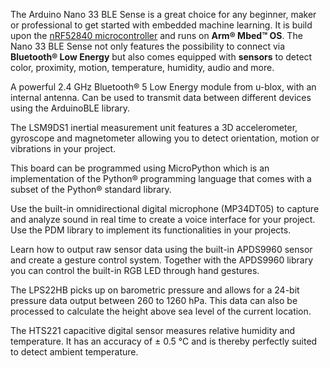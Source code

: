 <FeatureDescription>

The Arduino Nano 33 BLE Sense is a great choice for any beginner, maker or professional to get started with embedded machine learning. It is build upon the [nRF52840 microcontroller](https://content.arduino.cc/assets/Nano*BLE*MCU-nRF52840*PS*v1.1.pdf) and runs on **Arm® Mbed™ OS**. The Nano 33 BLE Sense not only features the possibility to connect via **Bluetooth® Low Energy** but also comes equipped with **sensors** to detect color, proximity, motion, temperature, humidity, audio and more.

</FeatureDescription>


<FeatureList>

<Feature title="Bluetooth®" image="bluetooth">

  A powerful 2.4 GHz Bluetooth® 5 Low Energy module from u-blox, with an internal antenna. Can be used to transmit data between different devices
  using the ArduinoBLE library.
<FeatureWrapper>
  <FeatureLink variant="primary" title="Documentation" url="/tutorials/nano-33-ble-sense/ble-device-to-device"/>
  <FeatureLink variant="secondary" title="Library" url="https://www.arduino.cc/reference/en/libraries/arduinoble/"/>
</FeatureWrapper>
</Feature>

<Feature title="IMU for Motion Detection" image="imu">

  The LSM9DS1 inertial measurement unit features a 3D accelerometer, gyroscope and magnetometer allowing you to detect orientation, motion or vibrations in your project.
<FeatureWrapper>
  <FeatureLink variant="primary" title="Documentation" url="/tutorials/nano-33-ble-sense/imu-accelerometer"/>
  <FeatureLink variant="secondary" title="Library" url="https://www.arduino.cc/reference/en/libraries/arduino_lsm9ds1/"/>
</FeatureWrapper>
</Feature>

<Feature title="Python® Support" image="python">

  This board can be programmed using MicroPython which is an implementation of the Python® programming language that comes with a subset of the Python® standard library.
<FeatureWrapper>
  <FeatureLink variant="primary" title="Documentation" url="/tutorials/nano-33-ble-sense/micropython-installation"/>
  <FeatureLink variant="secondary" title="Learn More" url="/micropython"/>
</FeatureWrapper>
</Feature>

<Feature title="Microphone" image="microphone">

  Use the built-in omnidirectional digital microphone (MP34DT05) to capture and analyze sound in real time to create a voice interface for your project. Use the PDM library to implement its functionalities in your projects.
<FeatureWrapper>
  <FeatureLink variant="primary" title="Documentation" url="/tutorials/nano-33-ble-sense/microphone-sensor"/>
  <FeatureLink variant="secondary" title="Library" url="/learn/built-in-libraries/pdm"/>
</FeatureWrapper>
</Feature>

<Feature title="Proximity and Gesture Detection" image="proximity-sensor">

  Learn how to output raw sensor data using the built-in APDS9960 sensor and create a gesture control system. Together with the APDS9960 library you can control the built-in RGB LED through hand gestures.
<FeatureWrapper>
  <FeatureLink variant="primary" title="Documentation" url="/tutorials/nano-33-ble-sense/gesture-sensor"/>
  <FeatureLink variant="secondary" title="Library" url="https://www.arduino.cc/reference/en/libraries/arduino_apds9960/"/>
</FeatureWrapper>
</Feature>

<Feature title="Barometric Pressure Sensor" image="pressure-sensor">

  The LPS22HB picks up on barometric pressure and allows for a 24-bit pressure data output between 260 to 1260 hPa. This data can also be processed to calculate the height above sea level of the current location.
<FeatureWrapper>
  <FeatureLink variant="primary" title="Documentation" url="/tutorials/nano-33-ble-sense/barometric-sensor"/>
  <FeatureLink variant="secondary" title="Library" url="https://www.arduino.cc/reference/en/libraries/arduino_lps22hb/"/>
</FeatureWrapper>
</Feature>

<Feature title="Temperature and Humidity Sensor" image="temperature-sensor">

  The HTS221 capacitive digital sensor measures relative humidity and temperature. It has an accuracy of ± 0.5 °C and is thereby perfectly suited to detect ambient temperature.
<FeatureWrapper>
  <FeatureLink variant="primary" title="Documentation" url="/tutorials/nano-33-ble-sense/humidity-and-temperature-sensor"/>
  <FeatureLink variant="secondary" title="Library" url="https://www.arduino.cc/reference/en/libraries/arduino_hts221/"/>
</FeatureWrapper>

</Feature>

</FeatureList>
